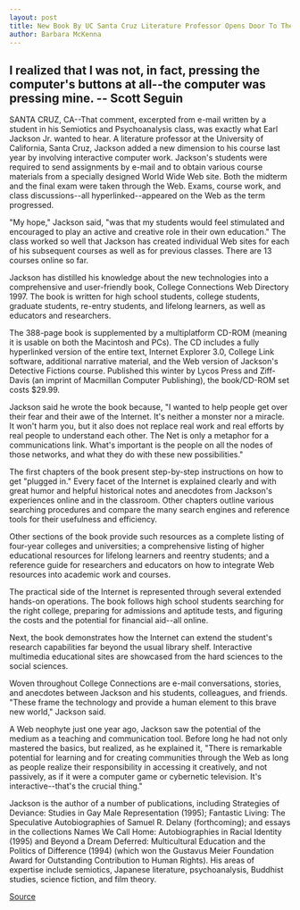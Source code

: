 ```yaml
---
layout: post
title: New Book By UC Santa Cruz Literature Professor Opens Door To The World Wide Web For Students And Educators
author: Barbara McKenna
---
```


## I realized that I was not, in fact, pressing the computer's buttons at all--the  computer was pressing mine. \-- Scott Seguin

SANTA CRUZ, CA--That comment, excerpted from e-mail written by a  student in his Semiotics and Psychoanalysis class, was exactly what Earl  Jackson Jr. wanted to hear. A literature professor at the University of  California, Santa Cruz, Jackson added a new dimension to his course last  year by involving interactive computer work. Jackson's students were  required to send assignments by e-mail and to obtain various course  materials from a specially designed World Wide Web site. Both the midterm  and the final exam were taken through the Web. Exams, course work, and  class discussions--all hyperlinked--appeared on the Web as the term  progressed.

"My hope," Jackson said, "was that my students would feel stimulated  and encouraged to play an active and creative role in their own education."  The class worked so well that Jackson has created individual Web sites for  each of his subsequent courses as well as for previous classes. There are 13  courses online so far.

Jackson has distilled his knowledge about the new technologies into a  comprehensive and user-friendly book, College Connections Web Directory  1997\. The book is written for high school students, college students,  graduate students, re-entry students, and lifelong learners, as well as  educators and researchers.

The 388-page book is supplemented by a multiplatform CD-ROM  (meaning it is usable on both the Macintosh and PCs). The CD includes a fully  hyperlinked version of the entire text, Internet Explorer 3.0, College Link  software, additional narrative material, and the Web version of Jackson's  Detective Fictions course. Published this winter by Lycos Press and Ziff- Davis (an imprint of Macmillan Computer Publishing), the book/CD-ROM set  costs $29.99.

Jackson said he wrote the book because, "I wanted to help people get  over their fear and their awe of the Internet. It's neither a monster nor a  miracle. It won't harm you, but it also does not replace real work and real  efforts by real people to understand each other. The Net is only a metaphor  for a communications link. What's important is the people on all the nodes of  those networks, and what they do with these new possibilities."

The first chapters of the book present step-by-step instructions on  how to get "plugged in." Every facet of the Internet is explained clearly and  with great humor and helpful historical notes and anecdotes from Jackson's  experiences online and in the classroom. Other chapters outline various  searching procedures and compare the many search engines and reference  tools for their usefulness and efficiency.

Other sections of the book provide such resources as a complete  listing of four-year colleges and universities; a comprehensive listing of  higher educational resources for lifelong learners and reentry students; and  a reference guide for researchers and educators on how to integrate Web  resources into academic work and courses.

The practical side of the Internet is represented through several  extended hands-on operations. The book follows high school students  searching for the right college, preparing for admissions and aptitude tests,  and figuring the costs and the potential for financial aid--all online.

Next, the book demonstrates how the Internet can extend the student's  research capabilities far beyond the usual library shelf. Interactive  multimedia educational sites are showcased from the hard sciences to the  social sciences.

Woven throughout College Connections are e-mail conversations,  stories, and anecdotes between Jackson and his students, colleagues, and  friends. "These frame the technology and provide a human element to this  brave new world," Jackson said.

A Web neophyte just one year ago, Jackson saw the potential of the  medium as a teaching and communication tool. Before long he had not only  mastered the basics, but realized, as he explained it, "There is remarkable  potential for learning and for creating communities through the Web as long  as people realize their responsibility in accessing it creatively, and not  passively, as if it were a computer game or cybernetic television. It's  interactive--that's the crucial thing."

Jackson is the author of a number of publications, including Strategies  of Deviance: Studies in Gay Male Representation (1995); Fantastic Living:  The Speculative Autobiographies of Samuel R. Delany (forthcoming); and  essays in the collections Names We Call Home: Autobiographies in Racial  Identity (1995) and Beyond a Dream Deferred: Multicultural Education and  the Politics of Difference (1994) (which won the Gustavus Meier Foundation  Award for Outstanding Contribution to Human Rights). His areas of expertise  include semiotics, Japanese literature, psychoanalysis, Buddhist studies,  science fiction, and film theory.

[Source](http://www1.ucsc.edu/news_events/press_releases/archive/96-97/03-97/031797-Book_by_UCSC_litera.html "Permalink to 031797-Book_by_UCSC_litera")